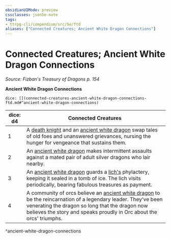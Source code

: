 ```yaml
---
obsidianUIMode: preview
cssclasses: json5e-note
tags:
- ttrpg-cli/compendium/src/5e/ftd
aliases: ["Connected Creatures; Ancient White Dragon Connections"]
---
```

# Connected Creatures; Ancient White Dragon Connections
*Source: Fizban's Treasury of Dragons p. 154* 

**Ancient White Dragon Connections**

`dice: [](connected-creatures-ancient-white-dragon-connections-ftd.md#^ancient-white-dragon-connections)`

| dice: d4 | Connected Creatures |
|----------|---------------------|
| 1 | A [death knight](death-knight.md) and an [ancient white dragon](ancient-white-dragon.md) swap tales of old foes and unanswered grievances, nursing the hunger for vengeance that sustains them. |
| 2 | An [ancient white dragon](ancient-white-dragon.md) makes intermittent assaults against a mated pair of adult silver dragons who lair nearby. |
| 3 | An [ancient white dragon](ancient-white-dragon.md) guards a [lich's](lich.md) phylactery, keeping it sealed in a tomb of ice. The lich visits periodically, bearing fabulous treasures as payment. |
| 4 | A community of orcs believe an [ancient white dragon](ancient-white-dragon.md) to be the reincarnation of a legendary leader. They've been venerating the dragon so long that the dragon now believes the story and speaks proudly in Orc about the orcs' triumphs. |
^ancient-white-dragon-connections